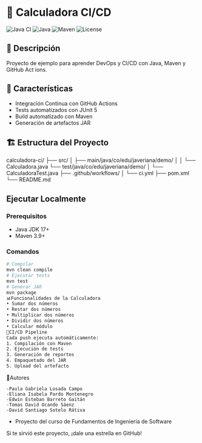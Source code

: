 # 🧮 Calculadora CI/CD
![Java CI](https://github.com/Sotelord/calculadora-ci-devops/workflows/Java%20CI%20con%20Maven/badge.svg)
![Java](https://img.shields.io/badge/Java-17-orange)
![Maven](https://img.shields.io/badge/Maven-3.9-blue)
![License](https://img.shields.io/badge/License-MIT-green)
## 📝 Descripción
Proyecto de ejemplo para aprender DevOps y CI/CD con Java, Maven y GitHub Act
ions.
## 🚀 Características
- Integración Continua con GitHub Actions
- Tests automatizados con JUnit 5
- Build automatizado con Maven
- Generación de artefactos JAR
## 🏗️ Estructura del Proyecto
calculadora-ci/
├── src/ │
├── main/java/co/edu/javeriana/demo/ │
│ └── Calculadora.java
└── test/java/co/edu/javeriana/demo/ │
└── CalculadoraTest.java
├── .github/workflows/ │
└── ci.yml
├── pom.xml
└── README.md
## Ejecutar Localmente
### Prerequisitos
- Java JDK 17+
- Maven 3.9+
### Comandos
```bash
# Compilar
mvn clean compile
# Ejecutar tests
mvn test
# Generar JAR
mvn package
📊Funcionalidades de la Calculadora
• Sumar dos números
• Restar dos números
• Multiplicar dos números
• Dividir dos números
• Calcular módulo
🔄CI/CD Pipeline
Cada push ejecuta automáticamente:
1. Compilación con Maven
2. Ejecución de tests
3. Generación de reportes
4. Empaquetado del JAR
5. Upload del artefacto
```
👥Autores

    -Paula Gabriela Losada Campo
    -Eliana Isabela Pardo Montenegro 
    -Edwin Esteban Barreto Gaitán 
    -Tomas David Ocando Sáenz 
    -David Santiago Sotelo Rátiva

- Proyecto del curso de Fundamentos de Ingeniería de Software

 Si te sirvió este proyecto, ¡dale una estrella en GitHub!

